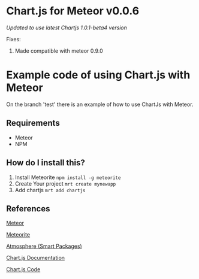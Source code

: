 
# Chart.js for Meteor v0.0.6

*Updated to use latest Chartjs 1.0.1-beta4 version*

Fixes:
1. Made compatible with meteor 0.9.0

# Example code of using Chart.js with Meteor

On the branch 'test' there is an example of how to use ChartJs with Meteor.

## Requirements

* Meteor
* NPM

## How do I install this?

1. Install Meteorite `npm install -g meteorite`
2. Create Your project `mrt create mynewapp`
3. Add chartjs `mrt add chartjs`

## References

[Meteor](http://docs.meteor.com/)

[Meteorite](http://oortcloud.github.com/meteorite/)

[Atmosphere (Smart Packages)](https://atmosphere.meteor.com/wtf/package)

[Chart.js Documentation](http://www.chartjs.org/)

[Chart.js Code](https://github.com/nnnick/Chart.js)
